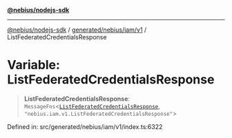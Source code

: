 [**@nebius/nodejs-sdk**](../../../../../README.md)

***

[@nebius/nodejs-sdk](../../../../../README.md) / [generated/nebius/iam/v1](../README.md) / ListFederatedCredentialsResponse

# Variable: ListFederatedCredentialsResponse

> **ListFederatedCredentialsResponse**: `MessageFns`\<[`ListFederatedCredentialsResponse`](../interfaces/ListFederatedCredentialsResponse.md), `"nebius.iam.v1.ListFederatedCredentialsResponse"`\>

Defined in: src/generated/nebius/iam/v1/index.ts:6322
